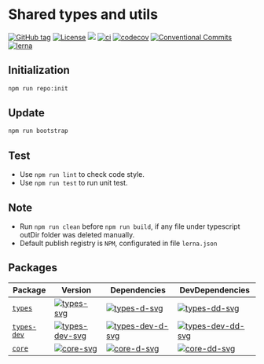 # Shared types and utils


[![GitHub tag](https://img.shields.io/github/tag/waitingsong/shared.svg)]()
[![License](https://img.shields.io/badge/license-MIT-blue.svg)](https://opensource.org/licenses/MIT)
[![](https://img.shields.io/badge/lang-TypeScript-blue.svg)]()
[![ci](https://github.com/waitingsong/shared/workflows/ci/badge.svg)](https://github.com/waitingsong/shared/actions?query=workflow%3A%22ci%22)
[![codecov](https://codecov.io/gh/waitingsong/shared/branch/master/graph/badge.svg?token=VN3Y815SPX)](https://codecov.io/gh/waitingsong/shared)
[![Conventional Commits](https://img.shields.io/badge/Conventional%20Commits-1.0.0-yellow.svg)](https://conventionalcommits.org)
[![lerna](https://img.shields.io/badge/maintained%20with-lerna-cc00ff.svg)](https://lernajs.io/)


## Initialization

```sh
npm run repo:init
```


## Update

```sh
npm run bootstrap
```


## Test

- Use `npm run lint` to check code style.
- Use `npm run test` to run unit test.


## Note

- Run `npm run clean` before `npm run build`, if any file under typescript outDir folder was deleted manually.
- Default publish registry is `NPM`, configurated in file `lerna.json`


## Packages

| Package       | Version                          | Dependencies                           | DevDependencies                          |
| ------------- | -------------------------------- | -------------------------------------- | ---------------------------------------- |
| [`types`]     | [![types-svg]][types-ch]         | [![types-d-svg]][types-d-link]         | [![types-dd-svg]][types-dd-link]         |
| [`types-dev`] | [![types-dev-svg]][types-dev-ch] | [![types-dev-d-svg]][types-dev-d-link] | [![types-dev-dd-svg]][types-dev-dd-link] |
| [`core`]      | [![core-svg]][core-ch]           | [![core-d-svg]][core-d-link]           | [![core-dd-svg]][core-dd-link]           |


[`types`]: https://github.com/waitingsong/shared/tree/master/packages/types
[types-svg]: https://img.shields.io/npm/v/@waiting/shared-types.svg?maxAge=7200
[types-ch]: https://github.com/waitingsong/shared/tree/master/packages/types/CHANGELOG.md
[types-d-svg]: https://david-dm.org/waitingsong/shared.svg?path=packages/types
[types-d-link]: https://david-dm.org/waitingsong/shared.svg?path=packages/types
[types-dd-svg]: https://david-dm.org/waitingsong/shared/dev-status.svg?path=packages/types
[types-dd-link]: https://david-dm.org/waitingsong/shared?path=packages/types#info=devDependencies

[`types-dev`]: https://github.com/waitingsong/shared/tree/master/packages/shared-types-dev
[types-dev-svg]: https://img.shields.io/npm/v/@waiting/shared-types-dev.svg?maxAge=7200
[types-dev-ch]: https://github.com/waitingsong/shared/tree/master/packages/shared-types-dev/CHANGELOG.md
[types-dev-d-svg]: https://david-dm.org/waitingsong/shared.svg?path=packages/shared-types-dev
[types-dev-d-link]: https://david-dm.org/waitingsong/shared.svg?path=packages/shared-types-dev
[types-dev-dd-svg]: https://david-dm.org/waitingsong/shared/dev-status.svg?path=packages/shared-types-dev
[types-dev-dd-link]: https://david-dm.org/waitingsong/shared?path=packages/shared-types-dev#info=devDependencies

[`core`]: https://github.com/waitingsong/shared/tree/master/packages/core
[core-svg]: https://img.shields.io/npm/v/@waiting/shared-core.svg?maxAge=7200
[core-ch]: https://github.com/waitingsong/shared/tree/master/packages/demo/CHANGELOG.md
[core-d-svg]: https://david-dm.org/waitingsong/shared.svg?path=packages/core
[core-d-link]: https://david-dm.org/waitingsong/shared.svg?path=packages/core
[core-dd-svg]: https://david-dm.org/waitingsong/shared/dev-status.svg?path=packages/core
[core-dd-link]: https://david-dm.org/waitingsong/shared?path=packages/core#info=devDependencies

